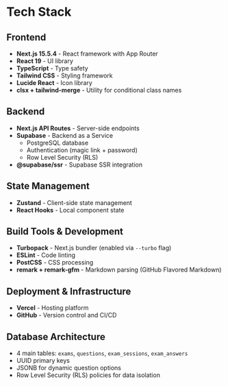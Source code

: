 # Tech Stack

## Frontend
- **Next.js 15.5.4** - React framework with App Router
- **React 19** - UI library
- **TypeScript** - Type safety
- **Tailwind CSS** - Styling framework
- **Lucide React** - Icon library
- **clsx + tailwind-merge** - Utility for conditional class names

## Backend
- **Next.js API Routes** - Server-side endpoints
- **Supabase** - Backend as a Service
  - PostgreSQL database
  - Authentication (magic link + password)
  - Row Level Security (RLS)
- **@supabase/ssr** - Supabase SSR integration

## State Management
- **Zustand** - Client-side state management
- **React Hooks** - Local component state

## Build Tools & Development
- **Turbopack** - Next.js bundler (enabled via `--turbo` flag)
- **ESLint** - Code linting
- **PostCSS** - CSS processing
- **remark + remark-gfm** - Markdown parsing (GitHub Flavored Markdown)

## Deployment & Infrastructure
- **Vercel** - Hosting platform
- **GitHub** - Version control and CI/CD

## Database Architecture
- 4 main tables: `exams`, `questions`, `exam_sessions`, `exam_answers`
- UUID primary keys
- JSONB for dynamic question options
- Row Level Security (RLS) policies for data isolation
